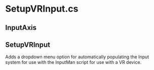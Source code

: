 # SetupVRInput.cs

## InputAxis



## SetupVRInput

Adds a dropdown menu option for automatically populating the Input system for use with the InputMan script for use with a VR device.

